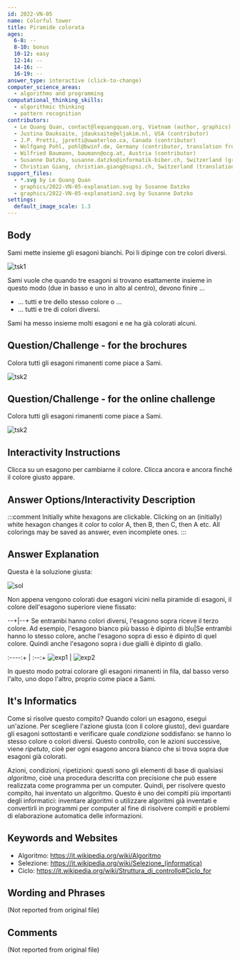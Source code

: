 ```yaml
---
id: 2022-VN-05
name: Colorful tower
title: Piramide colorata
ages:
  6-8: --
  8-10: bonus
  10-12: easy
  12-14: --
  14-16: --
  16-19: --
answer_type: interactive (click-to-change)
computer_science_areas:
  - algorithms and programming
computational_thinking_skills:
  - algorithmic thinking
  - pattern recognition
contributors:
  - Le Quang Quan, contact@lequangquan.org, Vietnam (author, graphics)
  - Justina Dauksaite, jdauksaite@eljakim.nl, USA (contributor)
  - J.P. Pretti, jpretti@uwaterloo.ca, Canada (contributor)
  - Wolfgang Pohl, pohl@bwinf.de, Germany (contributor, translation from English into German)
  - Wilfried Baumann, baumann@ocg.at, Austria (contributor)
  - Susanne Datzko, susanne.datzko@informatik-biber.ch, Switzerland (graphics)
  - Christian Giang, christian.giang@supsi.ch, Switzerland (translation from German into Italian)  
support_files:
  - *.svg by Le Quang Quan
  - graphics/2022-VN-05-explanation.svg by Susanne Datzko
  - graphics/2022-VN-05-explanation2.svg by Susanne Datzko
settings:
  default_image_scale: 1.3
---
```


[tsk1]: graphics/2022-VN-05-taskbody1.svg "Testo di compito 1 (right)"
[tsk2]: graphics/2022-VN-05-taskbody2.svg "Testo di compito 2"
[sol]: graphics/2022-VN-05-solution.svg "Soluzione"
[exp1]: graphics/2022-VN-05-explanation.svg "Spiegazione 1"
[exp2]: graphics/2022-VN-05-explanation2.svg "Spiegazione 2"

## Body

Sami mette insieme gli esagoni bianchi. Poi li dipinge con tre colori diversi. 

![tsk1]

Sami vuole che quando tre esagoni si trovano esattamente insieme in questo modo (due in basso e uno in alto al centro), devono finire ... 
- ... tutti e tre dello stesso colore o ...
- ... tutti e tre di colori diversi. 


Sami ha messo insieme molti esagoni e ne ha già colorati alcuni.


## Question/Challenge - for the brochures

Colora tutti gli esagoni rimanenti come piace a Sami.

![tsk2]


## Question/Challenge - for the online challenge

Colora tutti gli esagoni rimanenti come piace a Sami.

![tsk2]


## Interactivity Instructions

Clicca su un esagono per cambiarne il colore. Clicca ancora e ancora finché il colore giusto appare.

## Answer Options/Interactivity Description

<!-- empty -->

:::comment
Initially white hexagons are clickable. Clicking on an (initially) white hexagon changes it color to color A, then B, then C, then A etc. All colorings may be saved as answer, even incomplete ones.
:::


## Answer Explanation

Questa è la soluzione giusta:

![sol]

Non appena vengono colorati due esagoni vicini nella piramide di esagoni, il colore dell'esagono superiore viene fissato:

--+|--+
Se entrambi hanno colori diversi, l'esagono sopra riceve il terzo colore. Ad esempio, l'esagono bianco più basso è dipinto di blu|Se entrambi hanno lo stesso colore, anche l'esagono sopra di esso è dipinto di quel colore.  Quindi anche l'esagono sopra i due gialli è dipinto di giallo.


:----:+ | :--:+
![exp1] | ![exp2]

In questo modo potrai colorare gli esagoni rimanenti in fila, dal basso verso l'alto, uno dopo l'altro, proprio come piace a Sami.


## It's Informatics

Come si risolve questo compito? Quando colori un esagono, esegui un'azione. Per scegliere l'azione giusta (con il colore giusto), devi guardare gli esagoni sottostanti e verificare quale _condizione_ soddisfano: se hanno lo stesso colore o colori diversi. Questo controllo, con le azioni successive, viene _ripetuto_, cioè per ogni esagono ancora bianco che si trova sopra due esagoni già colorati.

Azioni, condizioni, ripetizioni: questi sono gli elementi di base di qualsiasi _algoritmo_, cioè una procedura descritta con precisione che può essere realizzata come programma per un computer. Quindi, per risolvere questo compito, hai inventato un algoritmo. Questo è uno dei compiti più importanti degli informatici: inventare algoritmi o utilizzare algoritmi già inventati e convertirli in programmi per computer al fine di risolvere compiti e problemi di elaborazione automatica delle informazioni.


## Keywords and Websites

 - Algoritmo: https://it.wikipedia.org/wiki/Algoritmo
 - Selezione: https://it.wikipedia.org/wiki/Selezione_(informatica)
 - Ciclo: https://it.wikipedia.org/wiki/Struttura_di_controllo#Ciclo_for


## Wording and Phrases

(Not reported from original file)


## Comments

(Not reported from original file)

